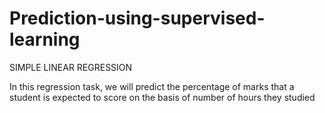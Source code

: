 # Prediction-using-supervised-learning
SIMPLE LINEAR REGRESSION

In this regression task, we will predict the percentage of marks that a student is expected to score on the basis of number of hours they studied
